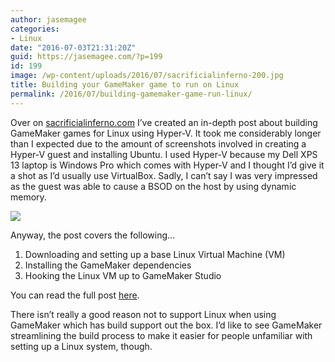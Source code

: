 ```yaml
---
author: jasemagee
categories:
- Linux
date: "2016-07-03T21:31:20Z"
guid: https://jasemagee.com/?p=199
id: 199
image: /wp-content/uploads/2016/07/sacrificialinferno-200.jpg
title: Building your GameMaker game to run on Linux
permalink: /2016/07/building-gamemaker-game-run-linux/
---
```

Over on [sacrificialinferno.com](https://sacrificialinferno.com/) I&#8217;ve created an in-depth post about building GameMaker games for Linux using Hyper-V. It took me considerably longer than I expected due to the amount of screenshots involved in creating a Hyper-V guest and installing Ubuntu. I used Hyper-V because my Dell XPS 13 laptop is Windows Pro which comes with Hyper-V and I thought I&#8217;d give it a shot as I&#8217;d usually use VirtualBox. Sadly, I can&#8217;t say I was very impressed as the guest was able to cause a BSOD on the host by using dynamic memory.

<div class="center-align">
<img class="responsive-img" src="/wp-content/uploads/2016/07/gamemaker-linux-settings.png" />
</div>

Anyway, the post covers the following&#8230;

  1. Downloading and setting up a base Linux Virtual Machine (VM)
  2. Installing the GameMaker dependencies
  3. Hooking the Linux VM up to GameMaker Studio

You can read the full post [here](https://sacrificialinferno.com/2016/07/03/building-gamemaker-game-run-linux/).

There isn&#8217;t really a good reason not to support Linux when using GameMaker which has build support out the box. I&#8217;d like to see GameMaker streamlining the build process to make it easier for people unfamiliar with setting up a Linux system, though.